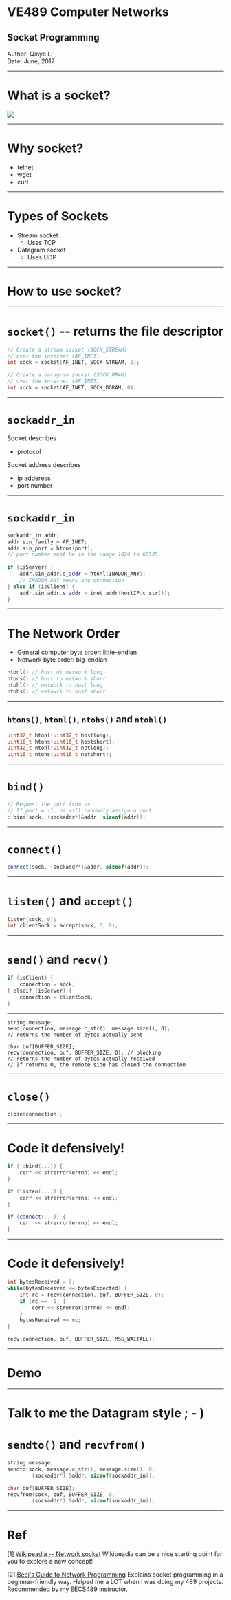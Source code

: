 # VE489 Computer Networks
## Socket Programming
Author: Qinye Li  
Date: June, 2017

---

# What is a socket?

![](./socket.jpg)

---

# Why socket?

* telnet
* wget
* curl

---

# Types of Sockets

* Stream socket
	* Uses TCP
* Datagram socket
	* Uses UDP

---

# How to use socket?

---

# `socket()` -- returns the file descriptor

```cpp
// Create a stream socket (SOCK_STREAM)
// over the internet (AF_INET)
int sock = socket(AF_INET, SOCK_STREAM, 0);
```

```cpp
// Create a datagram socket (SOCK_DRAM)
// over the internet (AF_INET)
int sock = socket(AF_INET, SOCK_DGRAM, 0);
```
---

# `sockaddr_in`

Socket describes
* protocol

Socket address describes
* ip adderess
* port number

---

# `sockaddr_in`

```cpp
sockaddr_in addr;
addr.sin_family = AF_INET;
addr.sin_port = htons(port); 
// port number must be in the range 1024 to 65535
	
if (isServer) {
    addr.sin_addr.s_addr = htonl(INADDR_ANY);
    // INADDR_ANY means any connection
} else if (isClient) {
    addr.sin_addr.s_addr = inet_addr(hostIP.c_str());
}
```

---

# The Network Order

* General computer byte order: little-endian
* Network byte order: big-endian


```cpp
htonl() // host ot network long
htons() // host to network short
ntohl() // network to host long
ntohs() // netowrk to host short
```
---

## `htons()`, `htonl()`, `ntohs()` and `ntohl()`

```cpp
uint32_t htonl(uint32_t hostlong);
uint16_t htons(uint16_t hostshort);
uint32_t ntohl(uint32_t netlong);
uint16_t ntohs(uint16_t netshort);
```

---

# `bind()`
```cpp
// Request the port from os
// If port = -1, os will randomly assign a port
::bind(sock, (sockaddr*)&addr, sizeof(addr));
```

---


# `connect()`

```cpp
connect(sock, (sockaddr*)&addr, sizeof(addr));
```

---
# `listen()` and `accept()`

```cpp
listen(sock, 0);
int clientSock = accept(sock, 0, 0);
```

---

# `send()` and `recv()`

```cpp
if (isClient) {
    connection = sock;
} elseif (isServer) {
    connection = clientSock;
}
```

---
```
string message;
send(connection, message.c_str(), message.size(), 0);
// returns the number of bytes actually sent
```

```
char buf[BUFFER_SIZE];
recv(connection, buf, BUFFER_SIZE, 0); // blocking
// returns the number of bytes actually received
// If returns 0, the remote side has closed the connection
```

---

# `close()`

```cpp
close(connection);
```

---

# Code it defensively!

```cpp
if (::bind(...)) {
	cerr << strerror(errno) << endl;
}
```

```cpp
if (listen(...)) {
	cerr << strerror(errno) << endl;
}
```

```cpp
if (connect(...)) {
	cerr << strerror(errno) << endl;
}
```
---

# Code it defensively!
```cpp
int bytesReceived = 0;
while(bytesReceived <= bytesExpected) {
	int rc = recv(connection, buf, BUFFER_SIZE, 0);
    if (rc == -1) {
    	cerr << strerror(errno) << endl;
    }
    bytesReceived += rc;
}
```

```cpp
recv(connection, buf, BUFFER_SIZE, MSG_WAITALL);
```

---

# Demo

---

# Talk to me the Datagram style ; - )
# `sendto()` and `recvfrom()`

```cpp
string message;
sendto(sock, message.c_str(), message.size(), 0,
        (sockaddr*) &addr, sizeof(sockaddr_in));
```

```cpp
char buf[BUFFER_SIZE];
recvfrom(sock, buf, BUFFER_SIZE, 0,
        (sockaddr*) &addr, sizeof(sockaddr_in));
```
---

# Ref

[1] [Wikipeadia -- Network socket](https://en.wikipedia.org/wiki/Network_socket)
Wikipeadia can be a nice starting point for you to explore a new concept!

[2] [Beej's Guide to Network Programming](http://beej.us/guide/bgnet/output/html/multipage/index.html)
Explains socket programming in a beginner-friendly way. Helped me a LOT when I was doing my 489 projects. Recommended by my EECS489 instructor.